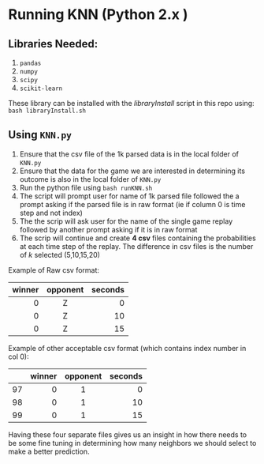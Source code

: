 # Running KNN (Python 2.x )

Libraries Needed:
---
1. `pandas`
2. `numpy`
3. `scipy`
4. `scikit-learn`
 
 These library can be installed with the *libraryInstall* script in this repo using: <br/>
 `bash libraryInstall.sh` <br/>

 Using `KNN.py`
---
1. Ensure that the csv file of the 1k parsed data is in the local folder of `KNN.py`
2. Ensure that the data for the game we are interested in determining its outcome is also in the local folder of `KNN.py`
3. Run the python file using `bash runKNN.sh`
4. The script will prompt user for name of 1k parsed file followed the a prompt asking if the parsed file is in raw format (ie if column 0 is time step and not index)
5. The the scrip will ask user for the name of the single game replay followed by another prompt asking if it is in raw format
6. The scrip will continue and create **4 csv** files containing the probabilities at each time step of the replay. The difference in csv files is the number of *k* selected (5,10,15,20)

Example of Raw csv format:<br/>

| winner        | opponent      | seconds|
| -------------:|:-------------:| -----: |
| 0             | Z             |     0  |
| 0             | Z             |     10 |
| 0             | Z             |     15 |

Example of other acceptable csv format (which contains index number in col 0):<br/>

|     | winner        | opponent      | seconds|
|---  | -------------:|:-------------:| -----: |
| 97  | 0             | 1             |     0  |
| 98  | 0             | 1             |     10 |
| 99  | 0             | 1             |     15 |


Having these four separate files gives us an insight in how there needs to be some fine tuning in determining how many neighbors we should select to make a better prediction. 



